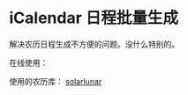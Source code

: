# iCalendar 日程批量生成

解决农历日程生成不方便的问题。没什么特别的。    

在线使用：   

使用的农历库：  [solarlunar](https://github.com/yize/solarlunar)    
